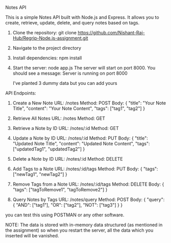 Notes API

This is a simple Notes API built with Node.js and Express. It allows you to create, retrieve, update, delete, and query notes based on tags.

1.	Clone the repository:  git clone https://github.com/Nishant-Raj-Hub/Regrip-Node.js-assignment.git
2.	Navigate to the project directory
3.	Install dependencies: npm install
4.	Start the server: node app.js
The server will start on port 8000. You should see a message: Server is running on port 8000
	
	I’ve planted 3 dummy data but you can add yours

API Endpoints:

1. Create a New Note
	URL: /notes
	Method: POST
	Body: {
   	 "title": "Your Note Title",
   	 "content": "Your Note Content",
   	 "tags": ["tag1", "tag2"]
    }
   
2. Retrieve All Notes
	URL: /notes
	Method: GET

3. Retrieve a Note by ID
  URL: /notes/:id
  Method: GET

4. Update a Note by ID
URL: /notes/:id
Method: PUT
Body:
{
    "title": "Updated Note Title",
    "content": "Updated Note Content",
    "tags": ["updatedTag1", "updatedTag2"]
}

5. Delete a Note by ID
URL: /notes/:id
Method: DELETE

6. Add Tags to a Note
URL: /notes/:id/tags
Method: PUT
Body:
{
    "tags": ["newTag1", "newTag2"]
}

7. Remove Tags from a Note
URL: /notes/:id/tags
Method: DELETE
Body:
{
    "tags": ["tagToRemove1", "tagToRemove2"]
}

 8. Query Notes by Tags
URL: /notes/query
Method: POST
Body:
{
    "query": {
        "AND": ["tag1"],
        "OR": ["tag2"],
        "NOT": ["tag3"]
    }
}

you can test this using POSTMAN or any other software.


NOTE: The data is stored with in-memory data structured (as mentioned in the assignment) so when you restart the server, all the data which you inserted will be vanished.
